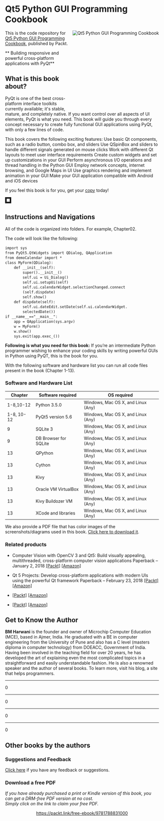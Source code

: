 


# Qt5 Python GUI Programming Cookbook

<a href="https://www.packtpub.com/application-development/qt5-python-gui-programming-cookbook?utm_source=github&utm_medium=repository&utm_campaign=9781788831000 "><img src="https://d1ldz4te4covpm.cloudfront.net/sites/default/files/imagecache/ppv4_main_book_cover/B09894_cover.png" alt="Qt5 Python GUI Programming Cookbook" height="256px" align="right"></a>

This is the code repository for [Qt5 Python GUI Programming Cookbook](https://www.packtpub.com/application-development/qt5-python-gui-programming-cookbook?utm_source=github&utm_medium=repository&utm_campaign=9781788831000 ), published by Packt.

**	Building responsive and powerful cross-platform applications with PyQt**

## What is this book about?
PyQt is one of the best cross-platform interface toolkits currently available; it's stable, mature, and completely native. If you want control over all aspects of UI elements, PyQt is what you need. This book will guide you through every concept necessary to create fully functional GUI applications using PyQt, with only a few lines of code.

This book covers the following exciting features:
Use basic Qt components, such as a radio button, combo box, and sliders 
Use QSpinBox and sliders to handle different signals generated on mouse clicks 
Work with different Qt layouts to meet user interface requirements 
Create custom widgets and set up customizations in your GUI 
Perform asynchronous I/O operations and thread handling in the Python GUI 
Employ network concepts, internet browsing, and Google Maps in UI 
Use graphics rendering and implement animation in your GUI 
Make your GUI application compatible with Android and iOS devices 

If you feel this book is for you, get your [copy](https://www.amazon.com/dp/1-788-83100-4) today!

<a href="https://www.packtpub.com/?utm_source=github&utm_medium=banner&utm_campaign=GitHubBanner"><img src="https://raw.githubusercontent.com/PacktPublishing/GitHub/master/GitHub.png" 
alt="https://www.packtpub.com/" border="5" /></a>

## Instructions and Navigations
All of the code is organized into folders. For example, Chapter02.

The code will look like the following:
```
import sys
from PyQt5.QtWidgets import QDialog, QApplication
from demoCalendar import *
class MyForm(QDialog):
    def __init__(self):
        super().__init__()
        self.ui = Ui_Dialog()
        self.ui.setupUi(self)
        self.ui.calendarWidget.selectionChanged.connect
        (self.dispdate)
        self.show()
    def dispdate(self):
        self.ui.dateEdit.setDate(self.ui.calendarWidget.
        selectedDate())
if __name__=="__main__":
    app = QApplication(sys.argv)
    w = MyForm()
    w.show()
    sys.exit(app.exec_())
```

**Following is what you need for this book:**
If you’re an intermediate Python programmer wishing to enhance your coding skills by writing powerful GUIs in Python using PyQT, this is the book for you.

With the following software and hardware list you can run all code files present in the book (Chapter 1-13).
### Software and Hardware List
| Chapter | Software required | OS required |
| -------- | ------------------------------------ | ----------------------------------- |
| 1-8,10-12  | Python 3.5.0 | Windows, Mac OS X, and Linux (Any) |
| 1-8, 10-12 | PyQt5 version 5.6 | Windows, Mac OS X, and Linux (Any) |
| 9 | SQLite 3 | Windows, Mac OS X, and Linux (Any) |
| 9 | DB Browser for SQLite | Windows, Mac OS X, and Linux (Any) |
| 13 | QPython | Windows, Mac OS X, and Linux (Any) |
| 13 | Cython | Windows, Mac OS X, and Linux (Any) |
| 13 | Kivy | Windows, Mac OS X, and Linux (Any) |
| 13 | Oracle VM VirtualBox | Windows, Mac OS X, and Linux (Any) |
| 13 | Kivy Buildozer VM | Windows, Mac OS X, and Linux (Any) |
| 13 | XCode and libraries | Windows, Mac OS X, and Linux (Any) |

We also provide a PDF file that has color images of the screenshots/diagrams used in this book. [Click here to download it](https://www.packtpub.com/sites/default/files/downloads/Qt5PythonGUIProgrammingCookbook_ColorImages.pdf).

### Related products
* Computer Vision with OpenCV 3 and Qt5: Build visually appealing, multithreaded, cross-platform computer vision applications Paperback  – January 2, 2018  [[Packt]](https://www.amazon.com/Computer-Vision-OpenCV-multithreaded-cross-platform/dp/178847239X/ref=sr_1_1?ie=UTF8&qid=1532586055&sr=8-1&keywords=Computer+Vision+with+OpenCV+3+and+Qt5&dpID=51Z4u1hLAzL&preST=_SX218_BO1,204,203,200_QL40_&dpSrc=srch&utm_source=github&utm_medium=repository&utm_campaign=) [[Amazon]](https://www.amazon.com/dp/1-788-47239-X)

* Qt 5 Projects: Develop cross-platform applications with modern UIs using the powerful Qt framework Paperback  – February 23, 2018  [[Packt]](https://www.amazon.com/Qt-Projects-cross-platform-applications-framework/dp/1788293886/ref=sr_1_2_sspa?s=books&ie=UTF8&qid=1532586126&sr=1-2-spons&keywords=Qt+5+Projects&psc=1&utm_source=github&utm_medium=repository&utm_campaign=) [[Amazon]](https://www.amazon.com/dp/)

*  [[Packt]]() [[Amazon]](https://www.amazon.com/dp/)

*  [[Packt]]() [[Amazon]](https://www.amazon.com/dp/)

## Get to Know the Author
**BM Harwani**
is the founder and owner of Microchip Computer Education (MCE), based in Ajmer, India. He graduated with a BE in computer engineering from the University of Pune and also has a C level (masters diploma in computer technology) from DOEACC, Government of India. Having been involved in the teaching field for over 20 years, he has developed the art of explaining even the most complicated topics in a straightforward and easily understandable fashion. He is also a renowned speaker and the author of several books. To learn more, visit his blog, a site that helps programmers.

****
0

****
0

****
0

****
0

## Other books by the authors
[]()

[]()

[]()

[]()

[]()

### Suggestions and Feedback
[Click here](https://docs.google.com/forms/d/e/1FAIpQLSdy7dATC6QmEL81FIUuymZ0Wy9vH1jHkvpY57OiMeKGqib_Ow/viewform) if you have any feedback or suggestions.


### Download a free PDF

 <i>If you have already purchased a print or Kindle version of this book, you can get a DRM-free PDF version at no cost.<br>Simply click on the link to claim your free PDF.</i>
<p align="center"> <a href="https://packt.link/free-ebook/9781788831000">https://packt.link/free-ebook/9781788831000 </a> </p>